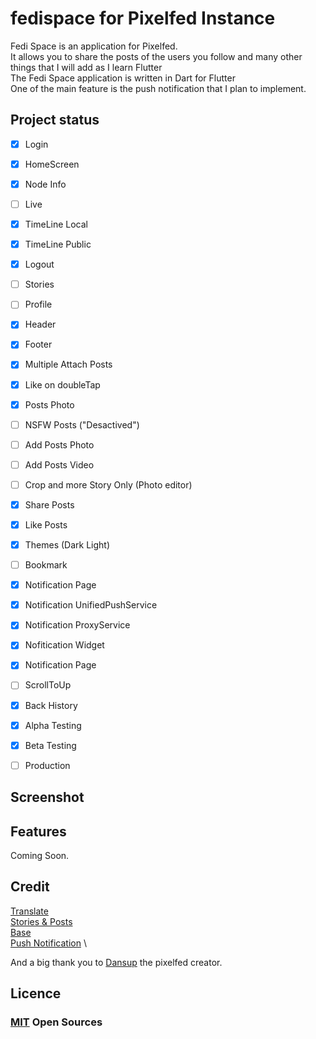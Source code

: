# fedispace for Pixelfed Instance

Fedi Space is an application for Pixelfed.\
It allows you to share the posts of the users you follow and many other things that I will add as I learn Flutter\
The Fedi Space application is written in Dart for Flutter\
One of the main feature is the push notification that I plan to implement.

## Project status


- [x] Login     
- [x] HomeScreen
- [X] Node Info 
- [ ] Live                         
- [x] TimeLine Local
- [x] TimeLine Public
- [x] Logout     
- [ ] Stories    
- [ ] Profile        
- [x] Header    
- [x] Footer     
- [x] Multiple Attach Posts  
- [x] Like on doubleTap      
- [x] Posts Photo
- [ ] NSFW Posts ("Desactived")
- [ ] Add Posts Photo
- [ ] Add Posts Video
- [ ] Crop and more Story Only (Photo editor)
- [x] Share Posts
- [x] Like Posts
- [x] Themes (Dark Light)
- [ ] Bookmark
- [X] Notification Page
- [x] Notification UnifiedPushService
- [X] Notification ProxyService
- [X] Nofitication Widget
- [X] Notification Page
- [ ] ScrollToUp
- [x] Back History
- [x] Alpha Testing
- [X] Beta Testing
- [ ] Production



## Screenshot


## Features

Coming Soon.


## Credit
[Translate](https://weblate.org) \
[Stories & Posts](https://drissas.com/tuto-flutter-instagram) \
[Base](https://github.com/feathr-space/feathr) \
[Push Notification](https://unifiedpush.org) \

And a big thank you to [Dansup](https://pixelfed.social/dansup) the pixelfed creator.

## Licence
### [MIT](https://wikiless.org/wiki/Licence_MIT) Open Sources  
